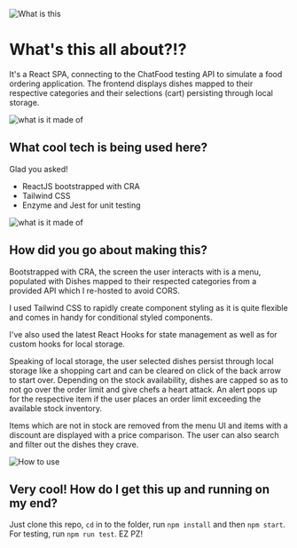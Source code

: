 ![What is this](https://media.giphy.com/media/L2qukNXGjccyuAYd3W/giphy.gif)

# What's this all about?!?

It's a React SPA, connecting to the ChatFood testing API to simulate a food ordering application. The frontend displays dishes mapped to their respective categories and their selections (cart) persisting through local storage.

![what is it made of](https://media.giphy.com/media/1fgkYeb2kdLihhZArq/giphy.gif)

## What cool tech is being used here?

Glad you asked!

- ReactJS bootstrapped with CRA
- Tailwind CSS
- Enzyme and Jest for unit testing

![what is it made of](https://media.giphy.com/media/ck61zO2pN8AU7CYoHj/giphy.gif)

## How did you go about making this?

Bootstrapped with CRA, the screen the user interacts with is a menu, populated with Dishes mapped to their respected categories from a provided API which I re-hosted to avoid CORS.

I used Tailwind CSS to rapidly create component styling as it is quite flexible and comes in handy for conditional styled components.

I've also used the latest React Hooks for state management as well as for custom hooks for local storage.

Speaking of local storage, the user selected dishes persist through local storage like a shopping cart and can be cleared on click of the back arrow to start over. Depending on the stock availability, dishes are capped so as to not go over the order limit and give chefs a heart attack. An alert pops up for the respective item if the user places an order limit exceeding the available stock inventory.

Items which are not in stock are removed from the menu UI and items with a discount are displayed with a price comparison. The user can also search and filter out the dishes they crave.

![How to use](https://media.giphy.com/media/LmNwrBhejkK9EFP504/giphy.gif)

## Very cool! How do I get this up and running on my end?

Just clone this repo, `cd` in to the folder, run `npm install` and then `npm start`.
For testing, run `npm run test`.
EZ PZ!
